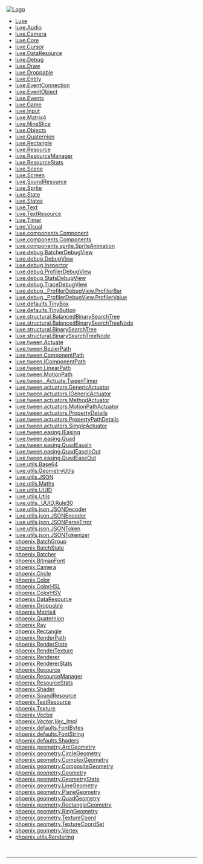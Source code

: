 
[![Logo](http://luxeengine.com/images/logo.png)](index.html)




- <a href="Luxe.html">Luxe</a> <br/>
- <a href="luxe.Audio.html">luxe.Audio</a> <br/>
- <a href="luxe.Camera.html">luxe.Camera</a> <br/>
- <a href="luxe.Core.html">luxe.Core</a> <br/>
- <a href="luxe.Cursor.html">luxe.Cursor</a> <br/>
- <a href="luxe.DataResource.html">luxe.DataResource</a> <br/>
- <a href="luxe.Debug.html">luxe.Debug</a> <br/>
- <a href="luxe.Draw.html">luxe.Draw</a> <br/>
- <a href="luxe.Droppable.html">luxe.Droppable</a> <br/>
- <a href="luxe.Entity.html">luxe.Entity</a> <br/>
- <a href="luxe.EventConnection.html">luxe.EventConnection</a> <br/>
- <a href="luxe.EventObject.html">luxe.EventObject</a> <br/>
- <a href="luxe.Events.html">luxe.Events</a> <br/>
- <a href="luxe.Game.html">luxe.Game</a> <br/>
- <a href="luxe.Input.html">luxe.Input</a> <br/>
- <a href="luxe.Matrix4.html">luxe.Matrix4</a> <br/>
- <a href="luxe.NineSlice.html">luxe.NineSlice</a> <br/>
- <a href="luxe.Objects.html">luxe.Objects</a> <br/>
- <a href="luxe.Quaternion.html">luxe.Quaternion</a> <br/>
- <a href="luxe.Rectangle.html">luxe.Rectangle</a> <br/>
- <a href="luxe.Resource.html">luxe.Resource</a> <br/>
- <a href="luxe.ResourceManager.html">luxe.ResourceManager</a> <br/>
- <a href="luxe.ResourceStats.html">luxe.ResourceStats</a> <br/>
- <a href="luxe.Scene.html">luxe.Scene</a> <br/>
- <a href="luxe.Screen.html">luxe.Screen</a> <br/>
- <a href="luxe.SoundResource.html">luxe.SoundResource</a> <br/>
- <a href="luxe.Sprite.html">luxe.Sprite</a> <br/>
- <a href="luxe.State.html">luxe.State</a> <br/>
- <a href="luxe.States.html">luxe.States</a> <br/>
- <a href="luxe.Text.html">luxe.Text</a> <br/>
- <a href="luxe.TextResource.html">luxe.TextResource</a> <br/>
- <a href="luxe.Timer.html">luxe.Timer</a> <br/>
- <a href="luxe.Visual.html">luxe.Visual</a> <br/>
- <a href="luxe.components.Component.html">luxe.components.Component</a> <br/>
- <a href="luxe.components.Components.html">luxe.components.Components</a> <br/>
- <a href="luxe.components.sprite.SpriteAnimation.html">luxe.components.sprite.SpriteAnimation</a> <br/>
- <a href="luxe.debug.BatcherDebugView.html">luxe.debug.BatcherDebugView</a> <br/>
- <a href="luxe.debug.DebugView.html">luxe.debug.DebugView</a> <br/>
- <a href="luxe.debug.Inspector.html">luxe.debug.Inspector</a> <br/>
- <a href="luxe.debug.ProfilerDebugView.html">luxe.debug.ProfilerDebugView</a> <br/>
- <a href="luxe.debug.StatsDebugView.html">luxe.debug.StatsDebugView</a> <br/>
- <a href="luxe.debug.TraceDebugView.html">luxe.debug.TraceDebugView</a> <br/>
- <a href="luxe.debug._ProfilerDebugView.ProfilerBar.html">luxe.debug._ProfilerDebugView.ProfilerBar</a> <br/>
- <a href="luxe.debug._ProfilerDebugView.ProfilerValue.html">luxe.debug._ProfilerDebugView.ProfilerValue</a> <br/>
- <a href="luxe.defaults.TinyBox.html">luxe.defaults.TinyBox</a> <br/>
- <a href="luxe.defaults.TinyButton.html">luxe.defaults.TinyButton</a> <br/>
- <a href="luxe.structural.BalancedBinarySearchTree.html">luxe.structural.BalancedBinarySearchTree</a> <br/>
- <a href="luxe.structural.BalancedBinarySearchTreeNode.html">luxe.structural.BalancedBinarySearchTreeNode</a> <br/>
- <a href="luxe.structural.BinarySearchTree.html">luxe.structural.BinarySearchTree</a> <br/>
- <a href="luxe.structural.BinarySearchTreeNode.html">luxe.structural.BinarySearchTreeNode</a> <br/>
- <a href="luxe.tween.Actuate.html">luxe.tween.Actuate</a> <br/>
- <a href="luxe.tween.BezierPath.html">luxe.tween.BezierPath</a> <br/>
- <a href="luxe.tween.ComponentPath.html">luxe.tween.ComponentPath</a> <br/>
- <a href="luxe.tween.IComponentPath.html">luxe.tween.IComponentPath</a> <br/>
- <a href="luxe.tween.LinearPath.html">luxe.tween.LinearPath</a> <br/>
- <a href="luxe.tween.MotionPath.html">luxe.tween.MotionPath</a> <br/>
- <a href="luxe.tween._Actuate.TweenTimer.html">luxe.tween._Actuate.TweenTimer</a> <br/>
- <a href="luxe.tween.actuators.GenericActuator.html">luxe.tween.actuators.GenericActuator</a> <br/>
- <a href="luxe.tween.actuators.IGenericActuator.html">luxe.tween.actuators.IGenericActuator</a> <br/>
- <a href="luxe.tween.actuators.MethodActuator.html">luxe.tween.actuators.MethodActuator</a> <br/>
- <a href="luxe.tween.actuators.MotionPathActuator.html">luxe.tween.actuators.MotionPathActuator</a> <br/>
- <a href="luxe.tween.actuators.PropertyDetails.html">luxe.tween.actuators.PropertyDetails</a> <br/>
- <a href="luxe.tween.actuators.PropertyPathDetails.html">luxe.tween.actuators.PropertyPathDetails</a> <br/>
- <a href="luxe.tween.actuators.SimpleActuator.html">luxe.tween.actuators.SimpleActuator</a> <br/>
- <a href="luxe.tween.easing.IEasing.html">luxe.tween.easing.IEasing</a> <br/>
- <a href="luxe.tween.easing.Quad.html">luxe.tween.easing.Quad</a> <br/>
- <a href="luxe.tween.easing.QuadEaseIn.html">luxe.tween.easing.QuadEaseIn</a> <br/>
- <a href="luxe.tween.easing.QuadEaseInOut.html">luxe.tween.easing.QuadEaseInOut</a> <br/>
- <a href="luxe.tween.easing.QuadEaseOut.html">luxe.tween.easing.QuadEaseOut</a> <br/>
- <a href="luxe.utils.Base64.html">luxe.utils.Base64</a> <br/>
- <a href="luxe.utils.GeometryUtils.html">luxe.utils.GeometryUtils</a> <br/>
- <a href="luxe.utils.JSON.html">luxe.utils.JSON</a> <br/>
- <a href="luxe.utils.Maths.html">luxe.utils.Maths</a> <br/>
- <a href="luxe.utils.UUID.html">luxe.utils.UUID</a> <br/>
- <a href="luxe.utils.Utils.html">luxe.utils.Utils</a> <br/>
- <a href="luxe.utils._UUID.Rule30.html">luxe.utils._UUID.Rule30</a> <br/>
- <a href="luxe.utils.json.JSONDecoder.html">luxe.utils.json.JSONDecoder</a> <br/>
- <a href="luxe.utils.json.JSONEncoder.html">luxe.utils.json.JSONEncoder</a> <br/>
- <a href="luxe.utils.json.JSONParseError.html">luxe.utils.json.JSONParseError</a> <br/>
- <a href="luxe.utils.json.JSONToken.html">luxe.utils.json.JSONToken</a> <br/>
- <a href="luxe.utils.json.JSONTokenizer.html">luxe.utils.json.JSONTokenizer</a> <br/>
- <a href="phoenix.BatchGroup.html">phoenix.BatchGroup</a> <br/>
- <a href="phoenix.BatchState.html">phoenix.BatchState</a> <br/>
- <a href="phoenix.Batcher.html">phoenix.Batcher</a> <br/>
- <a href="phoenix.BitmapFont.html">phoenix.BitmapFont</a> <br/>
- <a href="phoenix.Camera.html">phoenix.Camera</a> <br/>
- <a href="phoenix.Circle.html">phoenix.Circle</a> <br/>
- <a href="phoenix.Color.html">phoenix.Color</a> <br/>
- <a href="phoenix.ColorHSL.html">phoenix.ColorHSL</a> <br/>
- <a href="phoenix.ColorHSV.html">phoenix.ColorHSV</a> <br/>
- <a href="phoenix.DataResource.html">phoenix.DataResource</a> <br/>
- <a href="phoenix.Droppable.html">phoenix.Droppable</a> <br/>
- <a href="phoenix.Matrix4.html">phoenix.Matrix4</a> <br/>
- <a href="phoenix.Quaternion.html">phoenix.Quaternion</a> <br/>
- <a href="phoenix.Ray.html">phoenix.Ray</a> <br/>
- <a href="phoenix.Rectangle.html">phoenix.Rectangle</a> <br/>
- <a href="phoenix.RenderPath.html">phoenix.RenderPath</a> <br/>
- <a href="phoenix.RenderState.html">phoenix.RenderState</a> <br/>
- <a href="phoenix.RenderTexture.html">phoenix.RenderTexture</a> <br/>
- <a href="phoenix.Renderer.html">phoenix.Renderer</a> <br/>
- <a href="phoenix.RendererStats.html">phoenix.RendererStats</a> <br/>
- <a href="phoenix.Resource.html">phoenix.Resource</a> <br/>
- <a href="phoenix.ResourceManager.html">phoenix.ResourceManager</a> <br/>
- <a href="phoenix.ResourceStats.html">phoenix.ResourceStats</a> <br/>
- <a href="phoenix.Shader.html">phoenix.Shader</a> <br/>
- <a href="phoenix.SoundResource.html">phoenix.SoundResource</a> <br/>
- <a href="phoenix.TextResource.html">phoenix.TextResource</a> <br/>
- <a href="phoenix.Texture.html">phoenix.Texture</a> <br/>
- <a href="phoenix.Vector.html">phoenix.Vector</a> <br/>
- <a href="phoenix._Vector.Vec_Impl_.html">phoenix._Vector.Vec_Impl_</a> <br/>
- <a href="phoenix.defaults.FontBytes.html">phoenix.defaults.FontBytes</a> <br/>
- <a href="phoenix.defaults.FontString.html">phoenix.defaults.FontString</a> <br/>
- <a href="phoenix.defaults.Shaders.html">phoenix.defaults.Shaders</a> <br/>
- <a href="phoenix.geometry.ArcGeometry.html">phoenix.geometry.ArcGeometry</a> <br/>
- <a href="phoenix.geometry.CircleGeometry.html">phoenix.geometry.CircleGeometry</a> <br/>
- <a href="phoenix.geometry.ComplexGeometry.html">phoenix.geometry.ComplexGeometry</a> <br/>
- <a href="phoenix.geometry.CompositeGeometry.html">phoenix.geometry.CompositeGeometry</a> <br/>
- <a href="phoenix.geometry.Geometry.html">phoenix.geometry.Geometry</a> <br/>
- <a href="phoenix.geometry.GeometryState.html">phoenix.geometry.GeometryState</a> <br/>
- <a href="phoenix.geometry.LineGeometry.html">phoenix.geometry.LineGeometry</a> <br/>
- <a href="phoenix.geometry.PlaneGeometry.html">phoenix.geometry.PlaneGeometry</a> <br/>
- <a href="phoenix.geometry.QuadGeometry.html">phoenix.geometry.QuadGeometry</a> <br/>
- <a href="phoenix.geometry.RectangleGeometry.html">phoenix.geometry.RectangleGeometry</a> <br/>
- <a href="phoenix.geometry.RingGeometry.html">phoenix.geometry.RingGeometry</a> <br/>
- <a href="phoenix.geometry.TextureCoord.html">phoenix.geometry.TextureCoord</a> <br/>
- <a href="phoenix.geometry.TextureCoordSet.html">phoenix.geometry.TextureCoordSet</a> <br/>
- <a href="phoenix.geometry.Vertex.html">phoenix.geometry.Vertex</a> <br/>
- <a href="phoenix.utils.Rendering.html">phoenix.utils.Rendering</a> <br/>

&nbsp;
&nbsp;
&nbsp;

---  


&nbsp;   
&nbsp;   